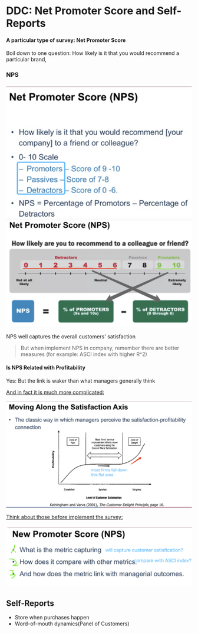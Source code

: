 # DDC: Net Promoter Score and Self-Reports

#### A particular type of survey: Net Promoter Score

Boil down to one question: How likely is it that you would recommend a particular brand,

### NPS

<img src="./images/image-20230416124337025.png" alt="image-20230416124337025" style="zoom:50%;" />

<img src="./images/image-20230416125316114.png" alt="image-20230416125316114" style="zoom:50%;" />

NPS well captures the overall customers' satisfaction 

> But when implement NPS in company, remember there are better measures (for example: ASCI index with higher R^2)

#### Is NPS Related with Profitability

Yes: But the link is waker than what managers generally think

<u>And in fact it is much more complicated:</u>

<img src="./images/image-20230417102136947.png" alt="image-20230417102136947" style="zoom:50%;" />



<u>Think about those before implement the survey:</u>

<img src="./images/image-20230417102904345.png" alt="image-20230417102904345" style="zoom:50%;" />





## Self-Reports

- Store when purchases happen
- Word-of-mouth dynamics(Panel of Customers)

